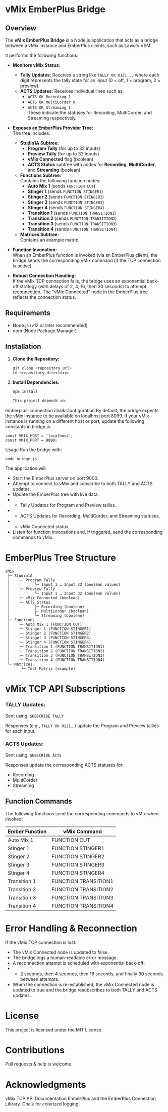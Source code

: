 # vMix EmberPlus Bridge

## Overview

The **vMix EmberPlus Bridge** is a Node.js application that acts as a bridge between a vMix instance and EmberPlus clients, such as Lawo's VSM.

 It performs the following functions:

- **Monitors vMix Status:**  
  - **Tally Updates:** Receives a string like `TALLY OK 0121...` where each digit represents the tally state for an input (0 = off, 1 = program, 2 = preview).
  - **ACTS Updates:** Receives individual lines such as:
    - `ACTS OK Recording 1`
    - `ACTS OK MultiCorder 0`
    - `ACTS OK Streaming 1`  
    These indicate the statuses for Recording, MultiCorder, and Streaming respectively.

- **Exposes an EmberPlus Provider Tree:**  
  The tree includes:
  - **Studio1A Subtree:**
    - **Program Tally** (for up to 32 inputs)
    - **Preview Tally** (for up to 32 inputs)
    - **vMix Connected** flag (boolean)
    - **ACTS Status** subtree with nodes for **Recording**, **MultiCorder**, and **Streaming** (boolean)
  - **Functions Subtree:**  
    Contains the following function nodes:
    - **Auto Mix 1** (sends `FUNCTION CUT`)
    - **Stinger 1** (sends `FUNCTION STINGER1`)
    - **Stinger 2** (sends `FUNCTION STINGER2`)
    - **Stinger 3** (sends `FUNCTION STINGER3`)
    - **Stinger 4** (sends `FUNCTION STINGER4`)
    - **Transition 1** (sends `FUNCTION TRANSITION1`)
    - **Transition 2** (sends `FUNCTION TRANSITION2`)
    - **Transition 3** (sends `FUNCTION TRANSITION3`)
    - **Transition 4** (sends `FUNCTION TRANSITION4`)
  - **Matrices Subtree:**  
    Contains an example matrix.

- **Function Invocation:**  
  When an EmberPlus function is invoked (via an EmberPlus client), the bridge sends the corresponding vMix command (if the TCP connection is active).

- **Robust Connection Handling:**  
  If the vMix TCP connection fails, the bridge uses an exponential back-off strategy (with delays of 2, 4, 16, then 30 seconds) to attempt reconnection. The "vMix Connected" node in the EmberPlus tree reflects the connection status.


## Requirements

- Node.js (v12 or later recommended)
- npm (Node Package Manager)

## Installation

1. **Clone the Repository:**

   ```bash
   git clone <repository_url>
   cd <repository_directory>
2. **Install Dependencies:**

   ```bash
   npm install

   This project depends on:

emberplus-connection
chalk
Configuration
By default, the bridge expects the vMix instance to be available on localhost port 8099. If your vMix instance is running on a different host or port, update the following constants in bridge.js:


```
const VMIX_HOST = 'localhost';
const VMIX_PORT = 8099;
```
Usage
Run the bridge with:

```
node bridge.js
```

The application will:

* Start the EmberPlus server on port 9000.
* Attempt to connect to vMix and subscribe to both TALLY and ACTS updates.
* Update the EmberPlus tree with live data:
* * Tally Updates for Program and Preview tallies.
* * ACTS Updates for Recording, MultiCorder, and Streaming statuses.
* * vMix Connected status.
* Listen for function invocations and, if triggered, send the corresponding commands to vMix.

# EmberPlus Tree Structure
```
vMix
 ├─ Studio1A
 │    ├─ Program Tally
 │    │      └─ Input 1 … Input 32 (boolean values)
 │    ├─ Preview Tally
 │    │      └─ Input 1 … Input 32 (boolean values)
 │    ├─ vMix Connected (boolean)
 │    └─ ACTS Status
 │           ├─ Recording (boolean)
 │           ├─ MultiCorder (boolean)
 │           └─ Streaming (boolean)
 ├─ Functions
 │    ├─ Auto Mix 1 (FUNCTION CUT)
 │    ├─ Stinger 1 (FUNCTION STINGER1)
 │    ├─ Stinger 2 (FUNCTION STINGER2)
 │    ├─ Stinger 3 (FUNCTION STINGER3)
 │    ├─ Stinger 4 (FUNCTION STINGER4)
 │    ├─ Transition 1 (FUNCTION TRANSITION1)
 │    ├─ Transition 2 (FUNCTION TRANSITION2)
 │    ├─ Transition 3 (FUNCTION TRANSITION3)
 │    └─ Transition 4 (FUNCTION TRANSITION4)
 └─ Matrices
       └─ Test Matrix (example)
```
# vMix TCP API Subscriptions
### TALLY Updates:
Sent using:
``SUBSCRIBE TALLY``

Responses (e.g., ``TALLY OK 0121``...) update the Program and Preview tallies for each input.

### ACTS Updates:
Sent using:
``SUBSCRIBE ACTS``

Responses update the corresponding ACTS statuses for:

* Recording
* MultiCorder
* Streaming

## Function Commands
The following functions send the corresponding commands to vMix when invoked:

| Ember Function |	vMix Command |
| --- | --- |
| Auto Mix 1 | FUNCTION CUT |
|Stinger 1	| FUNCTION STINGER1
|Stinger 2	| FUNCTION STINGER2
|Stinger 3	| FUNCTION STINGER3
|Stinger 4	| FUNCTION STINGER4
|Transition 1 | FUNCTION TRANSITION1
|Transition 2 |	FUNCTION TRANSITION2
|Transition 3 |	FUNCTION TRANSITION3
|Transition 4 |	FUNCTION TRANSITION4

# Error Handling & Reconnection
If the vMix TCP connection is lost:

* The vMix Connected node is updated to false.
* The bridge logs a human-readable error message.
* A reconnection attempt is scheduled with exponential back-off:
* * 2 seconds, then 4 seconds, then 16 seconds, and finally 30 seconds between attempts.
* When the connection is re-established, the vMix Connected node is updated to true and the bridge resubscribes to both TALLY and ACTS updates.

# License
This project is licensed under the MIT License.

# Contributions
Pull requests & help is welcome.

# Acknowledgments
vMix TCP API Documentation
EmberPlus and the EmberPlus Connection Library.
Chalk for colorized logging.